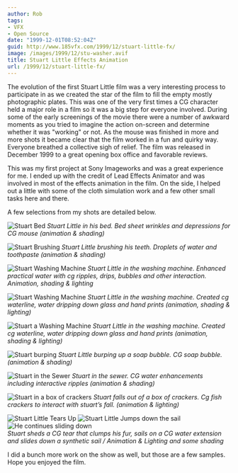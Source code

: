 ```yaml
---
author: Rob
tags:
- VFX
- Open Source
date: "1999-12-01T08:52:04Z"
guid: http://www.185vfx.com/1999/12/stuart-little-fx/
image: /images/1999/12/stu-washer.avif
title: Stuart Little Effects Animation
url: /1999/12/stuart-little-fx/
---
```


The evolution of the first Stuart Little film was a very interesting process to participate in as we created the star of the film to fill the empty mostly photographic plates. This was one of the very first times a CG character held a major role in a film so it was a big step for everyone involved. During some of the early screenings of the movie there were a number of awkward moments as you tried to imagine the action on-screen and determine whether it was "working" or not. As the mouse was finished in more and more shots it became clear that the film worked in a fun and quirky way. Everyone breathed a collective sigh of relief. The film was released in December 1999 to a great opening box office and favorable reviews.

This was my first project at Sony Imageworks and was a great experience for me. I ended up with the credit of Lead Effects Animator and was involved in most of the effects animation in the film. On the side, I helped out a little with some of the cloth simulation work and a few other small tasks here and there.

A few selections from my shots are detailed below.

![Stuart Bed](/images/1999/12/stu-bed.avif#center "Stuart in his Bed") 
*Stuart Little in his bed. Bed sheet wrinkles and depressions for CG mouse (animation & shading)*

![Stuart Brushing](/images/1999/12/stu-brush.avif#center "Stuart Brushing his teeth") 
*Stuart Little brushing his teeth. Droplets of water and toothpaste (animation & shading)*  

![Stuart Washing Machine](/images/1999/12/stu-tub1.avif#center "Stuart in the washing machine") 
*Stuart Little in the washing machine. Enhanced practical water with cg ripples, drips, bubbles and other interaction. Animation, shading & lighting*

![Stuart Washing Machine](/images/1999/12/stu-tub2.avif#center "Stuart in the washing machine") 
*Stuart Little in the washing machine. Created cg waterline, water dripping down glass and hand prints (animation, shading & lighting)*
 
![Stuart a Washing Machine](/images/1999/12/stu-tub-face.avif#center "Stuart in the washing machine") 
*Stuart Little in the washing machine. Created cg waterline, water dripping down glass and hand prints (animation, shading &amp; lighting)*

![Stuart burping](/images/1999/12/stu-soap.avif#center "Stuart burping up a soap bubble") 
*Stuart Little burping up a soap bubble. CG soap bubble. (animation & shading)*

![Stuart in the Sewer](/images/1999/12/stu-sewer1.avif#center "Stuart in the Sewer") 
*Stuart in the sewer. CG water enhancements including interactive ripples (animation &amp; shading)*

![Stuart in a box of crackers](/images/1999/12/stu-crackers.avif#center "Stuart in a box of crackers") 
*Stuart falls out of a box of crackers. Cg fish crackers to interact with stuart’s fall. (animation & lighting)*  

<div class="gallery-box">
  <div class="gallery">
    <img src="/images/1999/12/stu-tear.avif" loading="lazy" alt="Stuart Little Tears Up">
    <img src="/images/1999/12/stu-sail1.avif" loading="lazy" alt="Stuart Little Jumps down the sail">
    <img src="/images/1999/12/stu-sail2.avif" loading="lazy" alt="He continues sliding down">
  </div>
  <em>Stuart sheds a CG tear that clumps his fur, sails on a CG water extension and slides down a synthetic sail / Animation & Lighting and some shading</b></em>
</div>

I did a bunch more work on the show as well, but those are a few samples. Hope you enjoyed the film.
